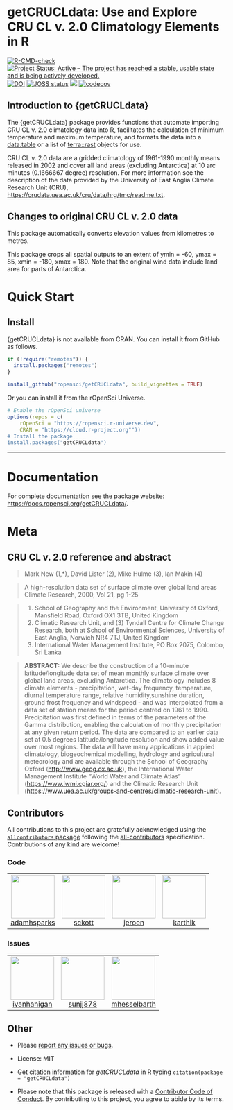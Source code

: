 getCRUCLdata: Use and Explore CRU CL v. 2.0 Climatology Elements in R
================

<!-- badges: start -->
[![R-CMD-check](https://github.com/ropensci/getCRUCLdata/actions/workflows/R-CMD-check.yaml/badge.svg)](https://github.com/ropensci/getCRUCLdata/actions/workflows/R-CMD-check.yaml)
[![Project Status: Active – The project has reached a stable, usable state and is being actively developed.](https://www.repostatus.org/badges/latest/active.svg)](https://www.repostatus.org/)
[![DOI](https://zenodo.org/badge/DOI/10.5281/zenodo.466812.svg)](https://doi.org/10.5281/zenodo.466812)
[![JOSS status](http://joss.theoj.org/papers/10.21105/joss.00230/status.svg)](https://joss.theoj.org/papers/10.21105/joss.00230)
[![](https://badges.ropensci.org/96_status.svg)](https://github.com/ropensci/software-review/issues/96)
[![codecov](https://codecov.io/gh/ropensci/getCRUCLdata/graph/badge.svg?token=OZjFYcNGbS)](https://codecov.io/gh/ropensci/getCRUCLdata)
<!-- badges: end -->

## Introduction to {getCRUCLdata}

The {getCRUCLdata} package provides functions that automate importing CRU CL v. 2.0 climatology data into R, facilitates the calculation of minimum temperature and maximum temperature, and formats the data into a [data.table](https://CRAN.R-project.org/package=data.table) or a list of [terra::rast](https://CRAN.R-project.org/package=terra) objects for use.

CRU CL v. 2.0 data are a gridded climatology of 1961-1990 monthly means released in 2002 and cover all land areas (excluding Antarctica) at 10 arc minutes (0.1666667 degree) resolution.
For more information see the description of the data provided by the University of East Anglia Climate Research Unit (CRU), <https://crudata.uea.ac.uk/cru/data/hrg/tmc/readme.txt>.

## Changes to original CRU CL v. 2.0 data

This package automatically converts elevation values from kilometres to metres.

This package crops all spatial outputs to an extent of ymin = -60, ymax = 85, xmin = -180, xmax = 180.
Note that the original wind data include land area for parts of Antarctica.

# Quick Start

## Install

{getCRUCLdata} is not available from CRAN.
You can install it from GitHub as follows.

``` r
if (!require("remotes")) {
  install.packages("remotes")
}

install_github("ropensci/getCRUCLdata", build_vignettes = TRUE)
```

Or you can install it from the rOpenSci Universe.

``` r
# Enable the rOpenSci universe
options(repos = c(
    rOpenSci = "https://ropensci.r-universe.dev",
    CRAN = "https://cloud.r-project.org""))
# Install the package
install.packages("getCRUCLdata")
```

-----

# Documentation

For complete documentation see the package website: <https://docs.ropensci.org/getCRUCLdata/>.

# Meta

## CRU CL v. 2.0 reference and abstract

> Mark New (1,\*), David Lister (2), Mike Hulme (3), Ian Makin (4)

> A high-resolution data set of surface climate over global land areas 
> Climate Research, 2000, Vol 21, pg 1-25

> 1)  School of Geography and the Environment, University of Oxford,
>     Mansfield Road, Oxford OX1 3TB, United Kingdom  
> 2)  Climatic Research Unit, and (3) Tyndall Centre for Climate Change
>     Research, both at School of Environmental Sciences, University of
>     East Anglia, Norwich NR4 7TJ, United Kingdom  
> 3)  International Water Management Institute, PO Box 2075, Colombo,
>     Sri Lanka

> **ABSTRACT:** We describe the construction of a 10-minute
> latitude/longitude data set of mean monthly surface climate over
> global land areas, excluding Antarctica. The climatology includes 8
> climate elements - precipitation, wet-day frequency, temperature,
> diurnal temperature range, relative humidity,sunshine duration, ground
> frost frequency and windspeed - and was interpolated from a data set
> of station means for the period centred on 1961 to 1990. Precipitation
> was first defined in terms of the parameters of the Gamma
> distribution, enabling the calculation of monthly precipitation at any
> given return period. The data are compared to an earlier data set at
> 0.5 degrees latitude/longitude resolution and show added value over
> most regions. The data will have many applications in applied
> climatology, biogeochemical modelling, hydrology and agricultural
> meteorology and are available through the School of Geography Oxford
> (<http://www.geog.ox.ac.uk>), the International Water Management
> Institute “World Water and Climate Atlas” (<https://www.iwmi.cgiar.org/>) and
> the Climatic Research Unit (<https://www.uea.ac.uk/groups-and-centres/climatic-research-unit>).

## Contributors


<!-- ALL-CONTRIBUTORS-LIST:START - Do not remove or modify this section -->
<!-- prettier-ignore-start -->
<!-- markdownlint-disable -->

All contributions to this project are gratefully acknowledged using the [`allcontributors` package](https://github.com/ropensci/allcontributors) following the [all-contributors](https://allcontributors.org) specification. Contributions of any kind are welcome!

### Code

<table>

<tr>
<td align="center">
<a href="https://github.com/adamhsparks">
<img src="https://avatars.githubusercontent.com/u/3195906?v=4" width="100px;" alt=""/>
</a><br>
<a href="https://github.com/ropensci/getCRUCLdata/commits?author=adamhsparks">adamhsparks</a>
</td>
<td align="center">
<a href="https://github.com/sckott">
<img src="https://avatars.githubusercontent.com/u/577668?v=4" width="100px;" alt=""/>
</a><br>
<a href="https://github.com/ropensci/getCRUCLdata/commits?author=sckott">sckott</a>
</td>
<td align="center">
<a href="https://github.com/jeroen">
<img src="https://avatars.githubusercontent.com/u/216319?v=4" width="100px;" alt=""/>
</a><br>
<a href="https://github.com/ropensci/getCRUCLdata/commits?author=jeroen">jeroen</a>
</td>
<td align="center">
<a href="https://github.com/karthik">
<img src="https://avatars.githubusercontent.com/u/138494?v=4" width="100px;" alt=""/>
</a><br>
<a href="https://github.com/ropensci/getCRUCLdata/commits?author=karthik">karthik</a>
</td>
</tr>

</table>


### Issues

<table>

<tr>
<td align="center">
<a href="https://github.com/ivanhanigan">
<img src="https://avatars.githubusercontent.com/u/1305767?u=151f7c98a1bb78ccceac6297d28750acb42ec877&v=4" width="100px;" alt=""/>
</a><br>
<a href="https://github.com/ropensci/getCRUCLdata/issues?q=is%3Aissue+author%3Aivanhanigan">ivanhanigan</a>
</td>
<td align="center">
<a href="https://github.com/sunjj878">
<img src="https://avatars.githubusercontent.com/u/77564290?v=4" width="100px;" alt=""/>
</a><br>
<a href="https://github.com/ropensci/getCRUCLdata/issues?q=is%3Aissue+author%3Asunjj878">sunjj878</a>
</td>
<td align="center">
<a href="https://github.com/mhesselbarth">
<img src="https://avatars.githubusercontent.com/u/29225293?u=326393156ff083af6e10548ff16a1c8e439ebdf9&v=4" width="100px;" alt=""/>
</a><br>
<a href="https://github.com/ropensci/getCRUCLdata/issues?q=is%3Aissue+author%3Amhesselbarth">mhesselbarth</a>
</td>
</tr>

</table>

<!-- markdownlint-enable -->
<!-- prettier-ignore-end -->
<!-- ALL-CONTRIBUTORS-LIST:END -->

## Other

  - Please [report any issues or
    bugs](https://github.com/ropensci/getCRUCLdata/issues).

  - License: MIT

  - Get citation information for _getCRUCLdata_ in R typing `citation(package = "getCRUCLdata")`

  - Please note that this package is released with a [Contributor Code of Conduct](https://ropensci.org/code-of-conduct/). 
By contributing to this project, you agree to abide by its terms.
